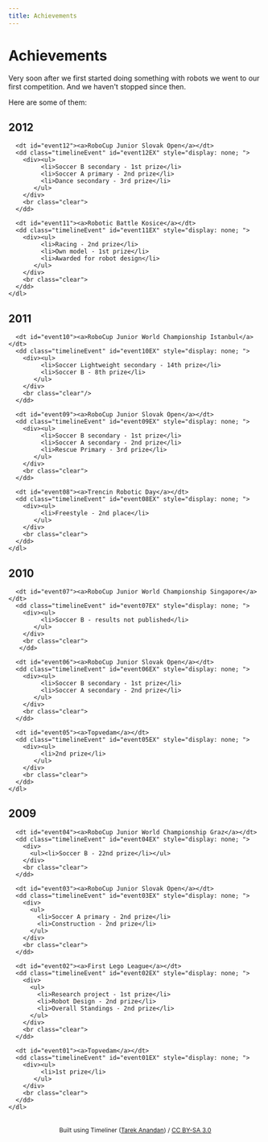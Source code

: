 ```yaml
---
title: Achievements
---
```


# Achievements

Very soon after we first started doing something with robots we went to our
first competition. And we haven't stopped since then.

Here are some of them:

<script src="/js/timeliner.js"></script>
<link rel="stylesheet" href="/css/timeliner.css"/>

<div id="timelineContainer">

  <!-- year 2012 -->
  <div class="timelineMajor">
    <h2 class="timelineMajorMarker"><span>2012</span></h2>
    <dl class="timelineMinor">

      <dt id="event12"><a>RoboCup Junior Slovak Open</a></dt>
      <dd class="timelineEvent" id="event12EX" style="display: none; ">
        <div><ul>
             <li>Soccer B secondary - 1st prize</li>
             <li>Soccer A primary - 2nd prize</li>
             <li>Dance secondary - 3rd prize</li>
           </ul>
        </div>
        <br class="clear">
      </dd>

      <dt id="event11"><a>Robotic Battle Kosice</a></dt>
      <dd class="timelineEvent" id="event11EX" style="display: none; ">
        <div><ul>
             <li>Racing - 2nd prize</li>
             <li>Own model - 1st prize</li>
             <li>Awarded for robot design</li>
           </ul>
        </div>
        <br class="clear">
      </dd>
    </dl>
  </div>
  <!-- //year 2012 -->

  <!-- year 2011 -->
  <div class="timelineMajor">
    <h2 class="timelineMajorMarker"><span>2011</span></h2>
    <dl class="timelineMinor">

      <dt id="event10"><a>RoboCup Junior World Championship Istanbul</a></dt>
      <dd class="timelineEvent" id="event10EX" style="display: none; ">
        <div><ul>
             <li>Soccer Lightweight secondary - 14th prize</li>
             <li>Soccer B - 8th prize</li>
           </ul>
        </div>
        <br class="clear"/>
      </dd>

      <dt id="event09"><a>RoboCup Junior Slovak Open</a></dt>
      <dd class="timelineEvent" id="event09EX" style="display: none; ">
        <div><ul>
             <li>Soccer B secondary - 1st prize</li>
             <li>Soccer A secondary - 2nd prize</li>
             <li>Rescue Primary - 3rd prize</li>
           </ul>
        </div>
        <br class="clear">
      </dd>

      <dt id="event08"><a>Trencin Robotic Day</a></dt>
      <dd class="timelineEvent" id="event08EX" style="display: none; ">
        <div><ul>
             <li>Freestyle - 2nd place</li>
           </ul>
        </div>
        <br class="clear">
      </dd>
    </dl>
  </div>
  <!-- //year 2011 -->

  <!-- year 2010 -->
  <div class="timelineMajor">
    <h2 class="timelineMajorMarker"><span>2010</span></h2>
    <dl class="timelineMinor">

      <dt id="event07"><a>RoboCup Junior World Championship Singapore</a></dt>
      <dd class="timelineEvent" id="event07EX" style="display: none; ">
        <div><ul>
             <li>Soccer B - results not published</li>
           </ul>
        </div>
        <br class="clear">
       </dd>

      <dt id="event06"><a>RoboCup Junior Slovak Open</a></dt>
      <dd class="timelineEvent" id="event06EX" style="display: none; ">
        <div><ul>
             <li>Soccer B secondary - 1st prize</li>
             <li>Soccer A secondary - 2nd prize</li>
           </ul>
        </div>
        <br class="clear">
      </dd>

      <dt id="event05"><a>Topvedam</a></dt>
      <dd class="timelineEvent" id="event05EX" style="display: none; ">
        <div><ul>
             <li>2nd prize</li>
           </ul>
        </div>
        <br class="clear">
      </dd>
    </dl>
  </div>
  <!-- //year 2010 -->

  <!-- year 2009 -->
  <div class="timelineMajor">
    <h2 class="timelineMajorMarker"><span>2009</span></h2>
    <dl class="timelineMinor">

      <dt id="event04"><a>RoboCup Junior World Championship Graz</a></dt>
      <dd class="timelineEvent" id="event04EX" style="display: none; ">
        <div>
          <ul><li>Soccer B - 22nd prize</li></ul>
        </div>
        <br class="clear">
      </dd>

      <dt id="event03"><a>RoboCup Junior Slovak Open</a></dt>
      <dd class="timelineEvent" id="event03EX" style="display: none; ">
        <div>
          <ul>
            <li>Soccer A primary - 2nd prize</li>
            <li>Construction - 2nd prize</li>
          </ul>
        </div>
        <br class="clear">
      </dd>

      <dt id="event02"><a>First Lego League</a></dt>
      <dd class="timelineEvent" id="event02EX" style="display: none; ">
        <div>
          <ul>
            <li>Research project - 1st prize</li>
            <li>Robot Design - 2nd prize</li>
            <li>Overall Standings - 2nd prize</li>
          </ul>
        </div>
        <br class="clear">
      </dd>

      <dt id="event01"><a>Topvedam</a></dt>
      <dd class="timelineEvent" id="event01EX" style="display: none; ">
        <div><ul>
             <li>1st prize</li>
           </ul>
        </div>
        <br class="clear">
      </dd>
    </dl>
  </div>
  <!-- //year 2009 -->

  <br class="clear" />
</div>



<script>
  $.timeliner();
</script>




<div style="font-size: 12px; text-align: center;" xmlns:cc="http://creativecommons.org/ns#" xmlns:dct="http://purl.org/dc/terms/" about="http://www.technotarek.com/timeliner/">Built using <span property="dct:title">Timeliner</span> (<a rel="cc:attributionURL" property="cc:attributionName" href="http://www.technotarek.com/timeliner/">Tarek Anandan</a>) / <a rel="license" href="http://creativecommons.org/licenses/by-sa/3.0/">CC BY-SA 3.0</a></div>


















<!--
## Year 2012
------------
- RoboCup Junior Slovak Open - Soccer B secondary - 1st prize
- RoboCup Junior Slovak Open - Soccer A primary - 2nd prize
- RoboCup Junior Slovak Open - Dance secondary - 3rd prize
- Robotic battle - Racing - 2nd prize
- Robotic battle - Own model - 1st prize
- Robotic battle - Awarded for robot design

## Year 2011
------------
- RoboCup Junior World Championship Istanbul - Soccer Lightweight secondary - 14th prize
- RoboCup Junior World Championship Istanbul - Soccer B - 8th prize
- RoboCup Junior Slovak Open - Soccer B secondary - 1st prize
- RoboCup Junior Slovak Open - Soccer A secondary - 2nd prize
- RoboCup Junior Slovak Open - Rescue Primary - 3rd prize
- Trencin Robotic Day - Freestyle - 2nd place.

## Year 2010
------------
- RoboCup Junior World Championship Singapore - Soccer B - results not published
- RoboCup Junior Slovak Open - Soccer B secondary - 1st prize
- RoboCup Junior Slovak Open - Soccer A secondary - 2nd prize
- Topvedam - 2nd prize
- You can see our robots in [TV Markiza](http://video.markiza.sk/archiv-tv-markiza/televizne-noviny/39114) (22nd shot)

## Year 2009
------------
- RoboCup Junior World Championship Graz - Soccer B - 22nd prize
- RoboCup Junior Slovak Open - Soccer A primary - 2nd prize
- RoboCup Junior Slovak Open - Construction - 2nd prize
- First Lego League Slovakia - Research project - 1st prize
- First Lego League Slovakia - Robot Design - 2nd prize
- First Lego League Slovakia - Overall Standings - 2nd prize
- Topvedam - 1st prize-->
